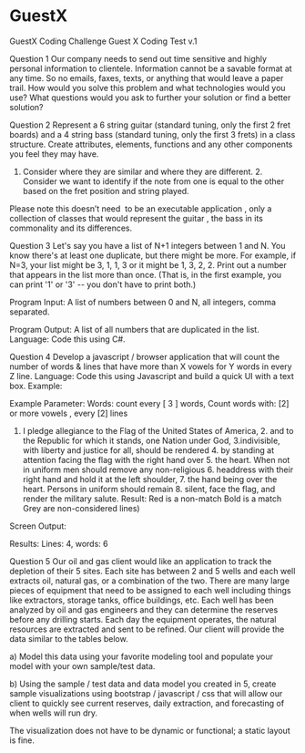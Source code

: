 # GuestX
GuestX Coding Challenge
Guest X Coding Test v.1 
 
Question 1 Our company needs to send out time sensitive and highly personal information to clientele. Information cannot be a savable format at any time. So no emails, faxes, texts, or anything that would leave a paper trail. How would you solve this problem and what technologies would you use? What questions would you ask to further your solution or find a better solution? 
 
Question 2 Represent a 6 string guitar (standard tuning, only the first 2 fret boards) and a 4 string bass (standard tuning, only the first 3 frets) in a class structure. Create attributes, elements, functions and any other components you feel they may have. 
 
1. Consider where they are similar and where they are different. 2. Consider we want to identify if the note from one is equal to the other based on the fret position and string played. 
 
Please note this doesn’t ​need 
​ to be an executable application , only a collection of classes that would represent the guitar , the bass in its commonality and its differences. 
 
Question 3 Let's say you have a list of N+1 integers between 1 and N. You know there's at least one duplicate, but there might be more. For example, if N=3, your list might be 3, 1, 1, 3 or it might be 1, 3, 2, 2. Print out a number that appears in the list more than once. (That is, in the first example, you can print '1' or '3' -- you don't have to print both.) 
 
Program Input: A list of numbers between 0 and N, all integers, comma separated. 
 
Program Output: A list of all numbers that are duplicated in the list. 
 Language: ​Code this using C#. 
 
 
 
 
Question 4 Develop a javascript / browser application that will count the number of words & lines that have more than X vowels for Y words in every Z line. 
 Language: ​Code this using Javascript and build a quick UI with a text box. 
 Example: 
 
Example Parameter: Words: count every [ 3 ] words, Count words with: [2] or more vowels , every [2] lines 
 1. ​I pledge allegiance to the Flag of the United States of America, 2. and to ​the ​Republic for ​which ​it stands, ​one ​Nation under ​God​, 3. ​indivisible, with liberty and justice for all, should be rendered 4. by standing ​at ​attention facing ​the ​flag with ​the ​right hand ​over 5. ​the heart. When not in uniform men should remove any non-religious 6. headdress with ​their ​right hand ​and ​hold it ​at ​the left ​shoulder​, 7. ​the hand being over the heart. Persons in uniform should remain 8. silent, face ​the ​flag, and ​render ​the military ​salute​. 
 Result: ​Red is a non-match  Bold is a match  Grey are non-considered lines) 
 
Screen Output: 
 
Results: Lines: 4, words: 6 
 
Question 5 Our oil and gas client would like an application to track the depletion of their 5 sites. Each site has between 2 and 5 wells and each well extracts oil, natural gas, or a combination of the two. There are many large pieces of equipment that need to be assigned to each well including things like extractors, storage tanks, office buildings, etc. Each well has been analyzed by oil and gas engineers and they can determine the reserves before any drilling starts. Each day the equipment operates, the natural resources are extracted and sent to be refined. Our client will provide the data similar to the tables below.  
 

 
a) Model this data using your favorite modeling tool and populate your model with your own sample/test data. 
 
b) Using the sample / test data and data model you created in 5, create sample visualizations using bootstrap / javascript / css that will allow our client to quickly see current reserves, daily extraction, and forecasting of when wells will run dry.  
 
The visualization does not have to be dynamic or functional; a static layout is fine.

